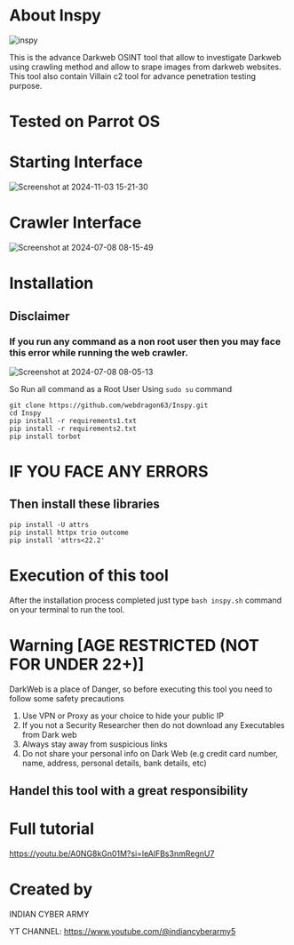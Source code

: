 # About Inspy
![inspy](https://github.com/user-attachments/assets/ac169459-22ac-4d4d-ba0f-f1dd89dfea89)

This is the advance Darkweb OSINT tool that allow to investigate Darkweb using crawling method and allow to srape images from darkweb websites.
This tool also contain Villain c2 tool for advance penetration testing purpose.
# Tested on Parrot OS
# Starting Interface
![Screenshot at 2024-11-03 15-21-30](https://github.com/user-attachments/assets/c012a454-64c5-47f3-bf93-a363bed4edda)
# Crawler Interface

![Screenshot at 2024-07-08 08-15-49](https://github.com/webdragon63/Inspy/assets/117004849/03e88b34-cd4d-494e-b04a-3563b0a3b77a)

# Installation
## Disclaimer 
### If you run any command as a non root user then you may face this error while running the web crawler.

![Screenshot at 2024-07-08 08-05-13](https://github.com/webdragon63/Inspy/assets/117004849/afac5438-2723-4119-9c17-4b194179a24a)

So Run all command as a Root User Using `sudo su` command
```shell
git clone https://github.com/webdragon63/Inspy.git
cd Inspy
pip install -r requirements1.txt
pip install -r requirements2.txt
pip install torbot
```
# IF YOU FACE ANY ERRORS
## Then install these libraries
```shell
pip install -U attrs
pip install httpx trio outcome
pip install 'attrs<22.2'
```

# Execution of this tool
After the installation process completed just type `bash inspy.sh` command on your terminal to run the tool.

# Warning [AGE RESTRICTED (NOT FOR UNDER 22+)]
DarkWeb is a place of Danger, so before executing this tool you need to follow some safety precautions

1) Use VPN or Proxy as your choice to hide your public IP
2) If you not a Security Researcher then do not download any Executables from Dark web
3) Always stay away from suspicious links
4) Do not share your personal info on Dark Web (e.g credit card number, name, address, personal details, bank details, etc)

## Handel this tool with a great responsibility
# Full tutorial

https://youtu.be/A0NG8kGn01M?si=leAlFBs3nmRegnU7

# Created by
INDIAN CYBER ARMY

YT CHANNEL: https://www.youtube.com/@indiancyberarmy5
